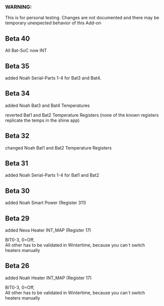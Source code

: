 ### WARNING: 
This is for personal testing. 
Changes are not documented and there may be temporary unexpected behavior of this Add-on

## Beta 40

All Bat-SoC now INT


## Beta 35

added Noah Serial-Parts 1-4 for Bat3 and Bat4.

## Beta 34

added Noah Bat3 and Bat4 Temperatures

reverted Bat1 and Bat2 Temperature Registers (none of the known registers replicate the temps in the shine app)


## Beta 32

changed Noah Bat1 and Bat2 Temperature Registers


## Beta 31

added Noah Serial-Parts 1-4 for Bat1 and Bat2

## Beta 30

added Noah Smart Power (Register 311)

## Beta 29

added Nexa Heater INT_MAP (Register 17)

BIT0-3, 0=Off,   
All other has to be validated in Wintertime, because you can´t switch heaters manually

## Beta 26

added Noah Heater INT_MAP (Register 17)

BIT0-3, 0=Off,   
All other has to be validated in Wintertime, because you can´t switch heaters manually

